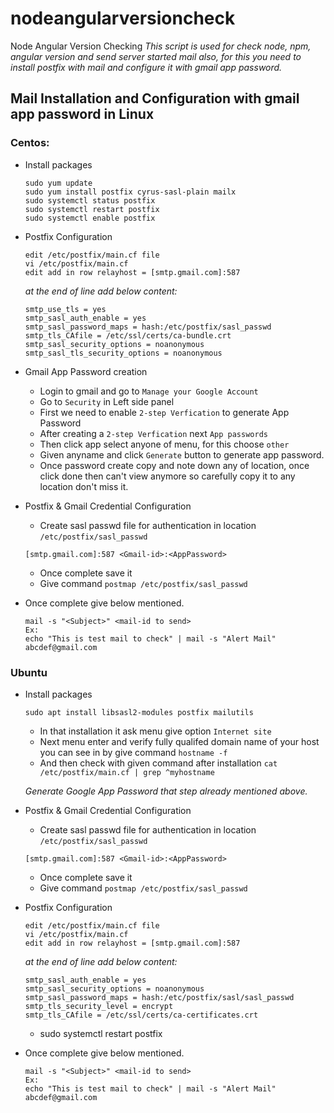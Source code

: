 # nodeangularversioncheck
Node Angular Version Checking
*This script is used for check node, npm, angular version and send server started mail also, for this you need to install postfix with mail and configure it with gmail app password.*
## Mail Installation and Configuration with gmail app password in Linux

### Centos:

- Install packages
  ```RPM Packages
  sudo yum update
  sudo yum install postfix cyrus-sasl-plain mailx
  sudo systemctl status postfix
  sudo systemctl restart postfix
  sudo systemctl enable postfix
  ```

- Postfix Configuration
  ```Conf Edit
  edit /etc/postfix/main.cf file
  vi /etc/postfix/main.cf
  edit add in row relayhost = [smtp.gmail.com]:587
  ```
  *at the end of line add below content:*
  ```Conf add
  smtp_use_tls = yes
  smtp_sasl_auth_enable = yes
  smtp_sasl_password_maps = hash:/etc/postfix/sasl_passwd
  smtp_tls_CAfile = /etc/ssl/certs/ca-bundle.crt
  smtp_sasl_security_options = noanonymous
  smtp_sasl_tls_security_options = noanonymous
  ```
- Gmail App Password creation
  - Login to gmail and go to `Manage your Google Account`
  - Go to `Security` in Left side panel
  - First we need to enable `2-step Verfication` to generate App Password
  - After creating a `2-step Verfication` next `App passwords`
  - Then click app select anyone of menu, for this choose `other`
  - Given anyname and click `Generate` button to generate app password.
  - Once password create copy and note down any of location, once click done then can't view anymore so carefully copy it to any location don't miss it.
  
- Postfix & Gmail Credential Configuration
  - Create sasl passwd file for authentication in location `/etc/postfix/sasl_passwd`
   ```Mail Config
   [smtp.gmail.com]:587 <Gmail-id>:<AppPassword>
   ```
  - Once complete save it
  - Give command `postmap /etc/postfix/sasl_passwd`

- Once complete give below mentioned.
  ```mail command
  mail -s "<Subject>" <mail-id to send>
  Ex:
  echo "This is test mail to check" | mail -s "Alert Mail" abcdef@gmail.com
  ```

### Ubuntu
- Install packages
  ```RPM Packages
  sudo apt install libsasl2-modules postfix mailutils
  ```
  - In that installation it ask menu give option `Internet site`
  - Next menu enter and verify fully qualifed domain name of your host you can see in by give command `hostname -f`
  - And then check with given command after installation `cat /etc/postfix/main.cf | grep ^myhostname`
  
  *Generate Google App Password that step already mentioned above.*

- Postfix & Gmail Credential Configuration
  - Create sasl passwd file for authentication in location `/etc/postfix/sasl_passwd`
   ```Mail Config
   [smtp.gmail.com]:587 <Gmail-id>:<AppPassword>
   ```
  - Once complete save it
  - Give command `postmap /etc/postfix/sasl_passwd`

- Postfix Configuration
  ```Conf Edit
  edit /etc/postfix/main.cf file
  vi /etc/postfix/main.cf
  edit add in row relayhost = [smtp.gmail.com]:587
  ```
  *at the end of line add below content:*
  ```Conf add
  smtp_sasl_auth_enable = yes
  smtp_sasl_security_options = noanonymous
  smtp_sasl_password_maps = hash:/etc/postfix/sasl/sasl_passwd
  smtp_tls_security_level = encrypt
  smtp_tls_CAfile = /etc/ssl/certs/ca-certificates.crt
  ```
  - sudo systemctl restart postfix
  
- Once complete give below mentioned.
  ```mail command
  mail -s "<Subject>" <mail-id to send>
  Ex:
  echo "This is test mail to check" | mail -s "Alert Mail" abcdef@gmail.com
  ```